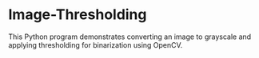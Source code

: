 # Image-Thresholding
This Python program demonstrates converting an image to grayscale and applying thresholding for binarization using OpenCV. 

